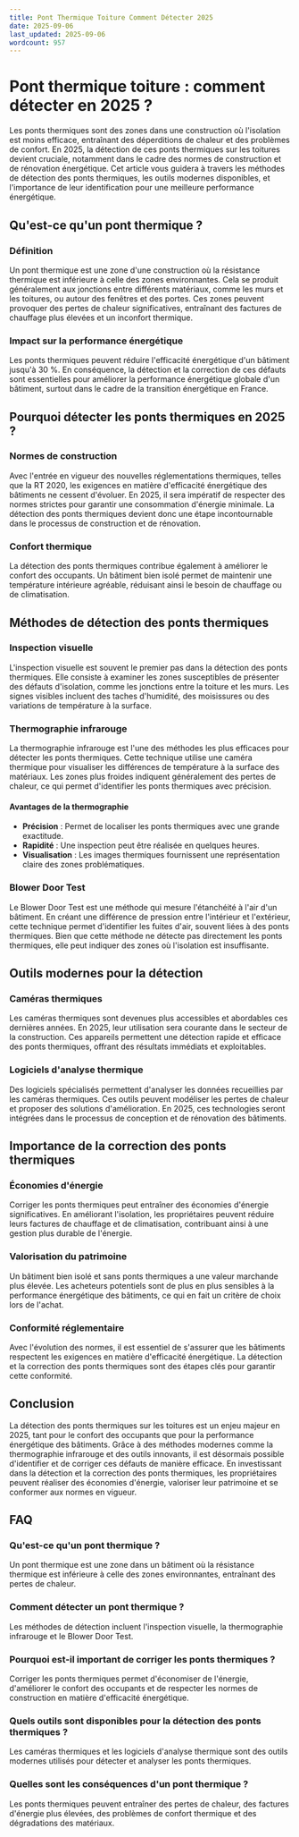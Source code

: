 ```yaml
---
title: Pont Thermique Toiture Comment Détecter 2025
date: 2025-09-06
last_updated: 2025-09-06
wordcount: 957
---
```


# Pont thermique toiture : comment détecter en 2025 ?

Les ponts thermiques sont des zones dans une construction où l'isolation est moins efficace, entraînant des déperditions de chaleur et des problèmes de confort. En 2025, la détection de ces ponts thermiques sur les toitures devient cruciale, notamment dans le cadre des normes de construction et de rénovation énergétique. Cet article vous guidera à travers les méthodes de détection des ponts thermiques, les outils modernes disponibles, et l'importance de leur identification pour une meilleure performance énergétique.

## Qu'est-ce qu'un pont thermique ?

### Définition

Un pont thermique est une zone d'une construction où la résistance thermique est inférieure à celle des zones environnantes. Cela se produit généralement aux jonctions entre différents matériaux, comme les murs et les toitures, ou autour des fenêtres et des portes. Ces zones peuvent provoquer des pertes de chaleur significatives, entraînant des factures de chauffage plus élevées et un inconfort thermique.

### Impact sur la performance énergétique

Les ponts thermiques peuvent réduire l'efficacité énergétique d'un bâtiment jusqu'à 30 %. En conséquence, la détection et la correction de ces défauts sont essentielles pour améliorer la performance énergétique globale d'un bâtiment, surtout dans le cadre de la transition énergétique en France.

## Pourquoi détecter les ponts thermiques en 2025 ?

### Normes de construction

Avec l'entrée en vigueur des nouvelles réglementations thermiques, telles que la RT 2020, les exigences en matière d'efficacité énergétique des bâtiments ne cessent d'évoluer. En 2025, il sera impératif de respecter des normes strictes pour garantir une consommation d'énergie minimale. La détection des ponts thermiques devient donc une étape incontournable dans le processus de construction et de rénovation.

### Confort thermique

La détection des ponts thermiques contribue également à améliorer le confort des occupants. Un bâtiment bien isolé permet de maintenir une température intérieure agréable, réduisant ainsi le besoin de chauffage ou de climatisation.

## Méthodes de détection des ponts thermiques

### Inspection visuelle

L'inspection visuelle est souvent le premier pas dans la détection des ponts thermiques. Elle consiste à examiner les zones susceptibles de présenter des défauts d'isolation, comme les jonctions entre la toiture et les murs. Les signes visibles incluent des taches d'humidité, des moisissures ou des variations de température à la surface.

### Thermographie infrarouge

La thermographie infrarouge est l'une des méthodes les plus efficaces pour détecter les ponts thermiques. Cette technique utilise une caméra thermique pour visualiser les différences de température à la surface des matériaux. Les zones plus froides indiquent généralement des pertes de chaleur, ce qui permet d'identifier les ponts thermiques avec précision.

#### Avantages de la thermographie

- **Précision** : Permet de localiser les ponts thermiques avec une grande exactitude.
- **Rapidité** : Une inspection peut être réalisée en quelques heures.
- **Visualisation** : Les images thermiques fournissent une représentation claire des zones problématiques.

### Blower Door Test

Le Blower Door Test est une méthode qui mesure l'étanchéité à l'air d'un bâtiment. En créant une différence de pression entre l'intérieur et l'extérieur, cette technique permet d'identifier les fuites d'air, souvent liées à des ponts thermiques. Bien que cette méthode ne détecte pas directement les ponts thermiques, elle peut indiquer des zones où l'isolation est insuffisante.

## Outils modernes pour la détection

### Caméras thermiques

Les caméras thermiques sont devenues plus accessibles et abordables ces dernières années. En 2025, leur utilisation sera courante dans le secteur de la construction. Ces appareils permettent une détection rapide et efficace des ponts thermiques, offrant des résultats immédiats et exploitables.

### Logiciels d'analyse thermique

Des logiciels spécialisés permettent d'analyser les données recueillies par les caméras thermiques. Ces outils peuvent modéliser les pertes de chaleur et proposer des solutions d'amélioration. En 2025, ces technologies seront intégrées dans le processus de conception et de rénovation des bâtiments.

## Importance de la correction des ponts thermiques

### Économies d'énergie

Corriger les ponts thermiques peut entraîner des économies d'énergie significatives. En améliorant l'isolation, les propriétaires peuvent réduire leurs factures de chauffage et de climatisation, contribuant ainsi à une gestion plus durable de l'énergie.

### Valorisation du patrimoine

Un bâtiment bien isolé et sans ponts thermiques a une valeur marchande plus élevée. Les acheteurs potentiels sont de plus en plus sensibles à la performance énergétique des bâtiments, ce qui en fait un critère de choix lors de l'achat.

### Conformité réglementaire

Avec l'évolution des normes, il est essentiel de s'assurer que les bâtiments respectent les exigences en matière d'efficacité énergétique. La détection et la correction des ponts thermiques sont des étapes clés pour garantir cette conformité.

## Conclusion

La détection des ponts thermiques sur les toitures est un enjeu majeur en 2025, tant pour le confort des occupants que pour la performance énergétique des bâtiments. Grâce à des méthodes modernes comme la thermographie infrarouge et des outils innovants, il est désormais possible d'identifier et de corriger ces défauts de manière efficace. En investissant dans la détection et la correction des ponts thermiques, les propriétaires peuvent réaliser des économies d'énergie, valoriser leur patrimoine et se conformer aux normes en vigueur.

## FAQ

### Qu'est-ce qu'un pont thermique ?

Un pont thermique est une zone dans un bâtiment où la résistance thermique est inférieure à celle des zones environnantes, entraînant des pertes de chaleur.

### Comment détecter un pont thermique ?

Les méthodes de détection incluent l'inspection visuelle, la thermographie infrarouge et le Blower Door Test.

### Pourquoi est-il important de corriger les ponts thermiques ?

Corriger les ponts thermiques permet d'économiser de l'énergie, d'améliorer le confort des occupants et de respecter les normes de construction en matière d'efficacité énergétique.

### Quels outils sont disponibles pour la détection des ponts thermiques ?

Les caméras thermiques et les logiciels d'analyse thermique sont des outils modernes utilisés pour détecter et analyser les ponts thermiques.

### Quelles sont les conséquences d'un pont thermique ?

Les ponts thermiques peuvent entraîner des pertes de chaleur, des factures d'énergie plus élevées, des problèmes de confort thermique et des dégradations des matériaux.